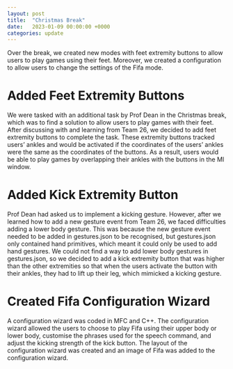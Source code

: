 ```yaml
---
layout: post
title:  "Christmas Break"
date:   2023-01-09 00:00:00 +0000
categories: update
---
```


Over the break, we created new modes with feet extremity buttons to allow users to play games using their feet. Moreover, we created a configuration to allow users to change the settings of the Fifa mode.

# Added Feet Extremity Buttons

We were tasked with an additional task by Prof Dean in the Christmas break, which was to find a solution to allow users to play games with their feet. After discussing with and learning from Team 26, we decided to add feet extremity buttons to complete the task. These extremity buttons tracked users’ ankles and would be activated if the coordinates of the users’ ankles were the same as the coordinates of the buttons. As a result, users would be able to play games by overlapping their ankles with the buttons in the MI window.

# Added Kick Extremity Button

Prof Dean had asked us to implement a kicking gesture. However, after we learned how to add a new gesture event from Team 26, we faced difficulties adding a lower body gesture. This was because the new gesture event needed to be added in gestures.json to be recognised, but gestures.json only contained hand primitives, which meant it could only be used to add hand gestures. We could not find a way to add lower body gestures in gestures.json, so we decided to add a kick extremity button that was higher than the other extremities so that when the users activate the button with their ankles, they had to lift up their leg, which mimicked a kicking gesture.

# Created Fifa Configuration Wizard

A configuration wizard was coded in MFC and C++. The configuration wizard allowed the users to choose to play Fifa using their upper body or lower body, customise the phrases used for the speech command, and adjust the kicking strength of the kick button. The layout of the configuration wizard was created and an image of Fifa was added to the configuration wizard. 

